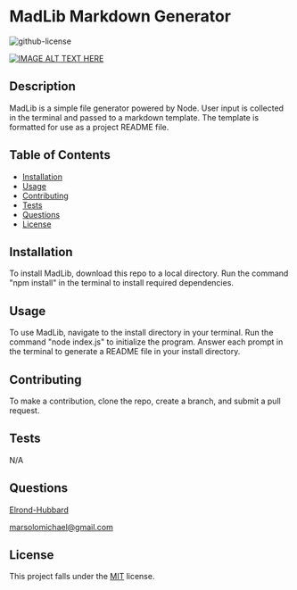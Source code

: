 # MadLib Markdown Generator
  ![github-license](https://img.shields.io/badge/License-MIT-blue.svg)

  [![IMAGE ALT TEXT HERE](https://img.youtube.com/vi/kJi1-wDwSzA/0.jpg)](https://www.youtube.com/watch?v=kJi1-wDwSzA)

  ## Description
  MadLib is a simple file generator powered by Node. User input is collected in the terminal and passed to a markdown template. The template is formatted for use as a project README file.

  ## Table of Contents
  * [Installation](#installation)
  * [Usage](#usage)
  * [Contributing](#contributing)
  * [Tests](#tests)
  * [Questions](#questions)
  * [License](#license)
  
  ## Installation
  To install MadLib, download this repo to a local directory. Run the command "npm install" in the terminal to install required dependencies.

  ## Usage
  To use MadLib, navigate to the install directory in your terminal. Run the command "node index.js" to initialize the program. Answer each prompt in the terminal to generate a README file in your install directory.

  ## Contributing
  To make a contribution, clone the repo, create a branch, and submit a pull request.

  ## Tests
  N/A

  ## Questions
  [Elrond-Hubbard](https://github.com/Elrond-Hubbard)

  marsolomichael@gmail.com

  ## License
  This project falls under the [MIT](https://choosealicense.com/licenses/mit/) license.
